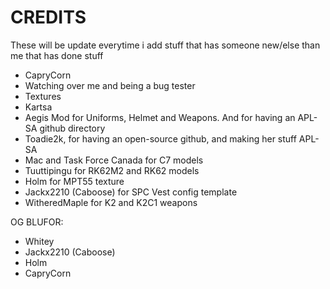 # CREDITS
These will be update everytime i add stuff that has someone new/else than me that has done stuff

- CapryCorn
 - Watching over me and being a bug tester
 - Textures
- Kartsa
- Aegis Mod for Uniforms, Helmet and Weapons. And for having an APL-SA github directory
- Toadie2k, for having an open-source github, and making her stuff APL-SA
- Mac and Task Force Canada for C7 models
- Tuuttipingu for RK62M2 and RK62 models
- Holm for MPT55 texture
- Jackx2210 (Caboose) for SPC Vest config template
- WitheredMaple for K2 and K2C1 weapons

OG BLUFOR:
- Whitey
- Jackx2210 (Caboose)
- Holm
- CapryCorn